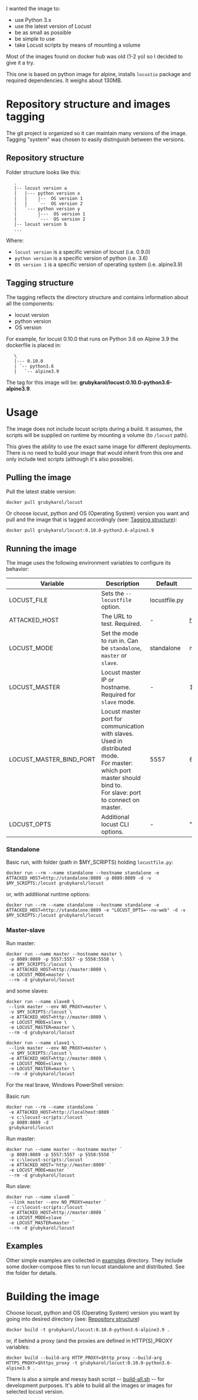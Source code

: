 I wanted the image to:
* use Python 3.x
* use the latest version of Locust
* be as small as possible
* be simple to use
* take Locust scripts by means of mounting a volume

Most of the images found on docker hub was old (1-2 yo) so I decided to give it a try.

This one is based on python image for alpine, installs `locustio` package and required dependencies.
It weighs about 130MB.
 
# Repository structure and images tagging
The git project is organized so it can maintain many versions of the image.
Tagging "system" was chosen to easily distinguish between the versions.

## Repository structure

Folder structure looks like this:

```
   .
   |-- locust version a
   |   |--- python version x
   |   |    |--  OS version 1 
   |   |    `--  OS version 2 
   |   `--- python version y
   |        |---  OS version 1 
   |        `---  OS version 2 
   |-- locust version b
   ...
```

Where:
* `locust version` is a specific version of locust (i.e. 0.9.0)
* `python version` is a specific version of python (i.e. 3.6)
* `OS version 1` is a specific version of operating system (i.e. alpine3.9)

## Tagging structure
The tagging reflects the directory structure and contains information about all the components:
* locust version
* python version
* OS version


For example, for locust 0.10.0 that runs on Python 3.6 on Alpine 3.9 the dockerfile is placed in:
```
   \
   |--- 0.10.0
   | `-- python3.6
   |   `-- alpine3.9
```
The tag for this image will be: **grubykarol/locust:0.10.0-python3.6-alpine3.9**.

 
# Usage 
The image does not include locust scripts during a build. It assumes, the scripts will be supplied on runtime by mounting a volume (to `/locust` path).

This gives the ability to use the exact same image for different deployments. There is no need to build your image that 
would inherit from this one and only include test scripts (although it's also possible). 

## Pulling the image
Pull the latest stable version:

```
docker pull grubykarol/locust 
```

Or choose locust, python and OS (Operating System) version you want and pull and the image that is tagged accordingly (see: [Tagging structure](#tagging-structure)):

```
docker pull grubykarol/locust:0.10.0-python3.6-alpine3.9 
```



## Running the image
The image uses the following environment variables to configure its behavior:

| Variable | Description | Default | Example |
|----------|-------------|---------|---------|
|LOCUST_FILE   | Sets the `--locustfile` option. | locustfile.py | |
|ATTACKED_HOST | The URL to test. Required. | - | http://example.com |
|LOCUST_MODE   | Set the mode to run in. Can be `standalone`, `master` or `slave`. | standalone | master |
|LOCUST_MASTER | Locust master IP or hostname. Required for `slave` mode.| - | 127.0.0.1 |
|LOCUST_MASTER_BIND_PORT | Locust master port for communication with slaves. Used in distributed mode.<br>For master: which port master should bind to.<br>For slave: port to connect on master. | 5557 | 6666 |
|LOCUST_OPTS| Additional locust CLI options. | - | "-c 10 -r 10" |


### Standalone

Basic run, with folder (path in $MY_SCRIPTS) holding `locustfile.py`:
```
docker run --rm --name standalone --hostname standalone -e ATTACKED_HOST=http://standalone:8089 -p 8089:8089 -d -v $MY_SCRIPTS:/locust grubykarol/locust
```
or, with additional runtime options:
```
docker run --rm --name standalone --hostname standalone -e ATTACKED_HOST=http://standalone:8089 -e "LOCUST_OPTS=--no-web" -d -v $MY_SCRIPTS:/locust grubykarol/locust
```

### Master-slave

Run master:
```
docker run --name master --hostname master \
 -p 8089:8089 -p 5557:5557 -p 5558:5558 \
 -v $MY_SCRIPTS:/locust \
 -e ATTACKED_HOST=http://master:8089 \
 -e LOCUST_MODE=master \
 --rm -d grubykarol/locust
```

and some slaves:

```
docker run --name slave0 \
 --link master --env NO_PROXY=master \
 -v $MY_SCRIPTS:/locust \
 -e ATTACKED_HOST=http://master:8089 \
 -e LOCUST_MODE=slave \
 -e LOCUST_MASTER=master \
 --rm -d grubykarol/locust

docker run --name slave1 \
 --link master --env NO_PROXY=master \
 -v $MY_SCRIPTS:/locust \
 -e ATTACKED_HOST=http://master:8089 \
 -e LOCUST_MODE=slave \
 -e LOCUST_MASTER=master \
 --rm -d grubykarol/locust
```


For the real brave, Windows PowerShell version:

Basic run:
```
docker run --rm --name standalone `
 -e ATTACKED_HOST=http://localhost:8089 `
 -v c:\locust-scripts:/locust `
 -p 8089:8089 -d `
 grubykarol/locust
```

Run master:
```
docker run --name master --hostname master `
 -p 8089:8089 -p 5557:5557 -p 5558:5558 `
 -v c:\locust-scripts:/locust `
 -e ATTACKED_HOST='http://master:8089' `
 -e LOCUST_MODE=master `
 --rm -d grubykarol/locust
```

Run slave:
```
docker run --name slave0 `
 --link master --env NO_PROXY=master `
 -v c:\locust-scripts:/locust `
 -e ATTACKED_HOST=http://master:8089 `
 -e LOCUST_MODE=slave `
 -e LOCUST_MASTER=master `
 --rm -d grubykarol/locust
```

## Examples
Other simple examples are collected in [examples](./examples) directory. They include some docker-compose files to run locust standalone and distributed.
See the folder for details.

# Building the image
Choose locust, python and OS (Operating System) version you want by going into desired directory (see: [Repository structure](#repository-structure))
```
docker build -t grubykarol/locust:0.10.0-python3.6-alpine3.9 .
```
or, if behind a proxy (and the proxies are defined in HTTP(S)_PROXY variables:
```
docker build --build-arg HTTP_PROXY=$http_proxy --build-arg HTTPS_PROXY=$https_proxy -t grubykarol/locust:0.10.0-python3.6-alpine3.9 . 
```

There is also a simple and messy bash script -- [build-all.sh](build-all.sh) -- for development purposes. It's able to build all the images or images for selected locust version.
